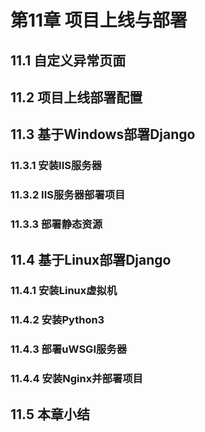 # 第11章 项目上线与部署

## 11.1 自定义异常页面



## 11.2 项目上线部署配置



## 11.3 基于Windows部署Django

### 11.3.1 安装IIS服务器



### 11.3.2 IIS服务器部署项目



### 11.3.3 部署静态资源




## 11.4 基于Linux部署Django


### 11.4.1 安装Linux虚拟机



### 11.4.2 安装Python3



### 11.4.3 部署uWSGI服务器



### 11.4.4 安装Nginx并部署项目



## 11.5 本章小结